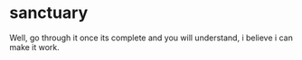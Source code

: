 # sanctuary
Well, go through it once its complete and you will understand, i believe i can make it work.
